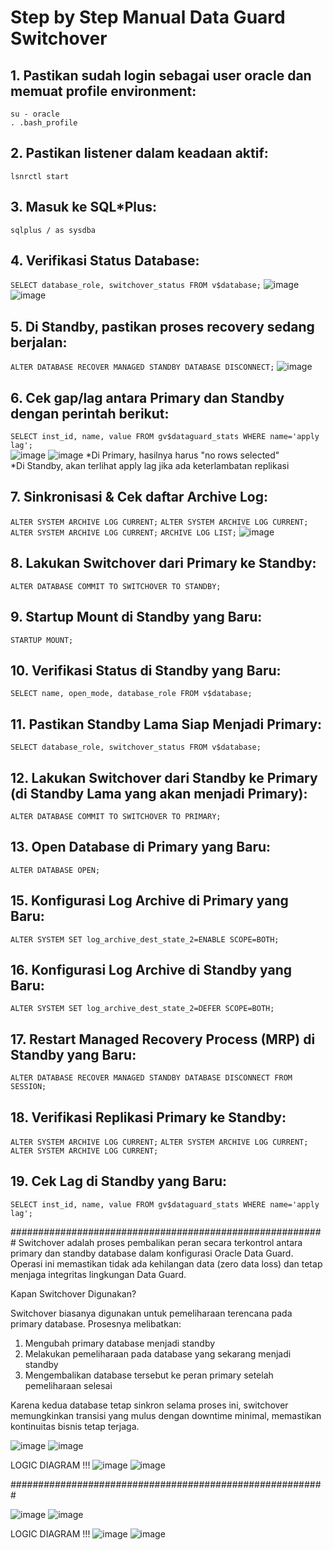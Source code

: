# Step by Step Manual Data Guard Switchover #
## 1. Pastikan sudah login sebagai user oracle dan memuat profile environment: ##
`su - oracle`  
`. .bash_profile`

## 2. Pastikan listener dalam keadaan aktif: ##
`lsnrctl start`

## 3. Masuk ke SQL*Plus: ##
`sqlplus / as sysdba`

## 4. Verifikasi Status Database: ##
`SELECT database_role, switchover_status FROM v$database;`
![image](https://github.com/user-attachments/assets/5754ab70-19e2-4813-a3f9-dcd1bd2f55e2)
![image](https://github.com/user-attachments/assets/4f423772-fd6a-4a9c-a136-73faa1e56f32)

## 5. Di Standby, pastikan proses recovery sedang berjalan: ##
`ALTER DATABASE RECOVER MANAGED STANDBY DATABASE DISCONNECT;`
![image](https://github.com/user-attachments/assets/2bbd3df6-9032-4caf-8702-fb1b5c877fbb)

## 6. Cek gap/lag antara Primary dan Standby dengan perintah berikut: ##
`SELECT inst_id, name, value FROM gv$dataguard_stats WHERE name='apply lag';`  
![image](https://github.com/user-attachments/assets/c8fc1054-42a4-4a35-a6c5-8bc0c64a3c5b)
![image](https://github.com/user-attachments/assets/8fbccccf-bf50-43f8-b375-d62f811733cb)
*Di Primary, hasilnya harus "no rows selected"  
*Di Standby, akan terlihat apply lag jika ada keterlambatan replikasi

## 7. Sinkronisasi & Cek daftar Archive Log: ##
`ALTER SYSTEM ARCHIVE LOG CURRENT;`
`ALTER SYSTEM ARCHIVE LOG CURRENT;`
`ALTER SYSTEM ARCHIVE LOG CURRENT;`
`ARCHIVE LOG LIST;`
![image](https://github.com/user-attachments/assets/03194028-6638-40ee-91a5-63b0288fe503)

## 8. Lakukan Switchover dari Primary ke Standby: ##
`ALTER DATABASE COMMIT TO SWITCHOVER TO STANDBY;`

## 9. Startup Mount di Standby yang Baru: ##
`STARTUP MOUNT;`

## 10. Verifikasi Status di Standby yang Baru: ##
`SELECT name, open_mode, database_role FROM v$database;`

## 11. Pastikan Standby Lama Siap Menjadi Primary: ##
`SELECT database_role, switchover_status FROM v$database;`

## 12. Lakukan Switchover dari Standby ke Primary (di Standby Lama yang akan menjadi Primary): ##
`ALTER DATABASE COMMIT TO SWITCHOVER TO PRIMARY;`

## 13. Open Database di Primary yang Baru: ##
`ALTER DATABASE OPEN;`

## 15. Konfigurasi Log Archive di Primary yang Baru: ##
`ALTER SYSTEM SET log_archive_dest_state_2=ENABLE SCOPE=BOTH;`

## 16. Konfigurasi Log Archive di Standby yang Baru: ##
`ALTER SYSTEM SET log_archive_dest_state_2=DEFER SCOPE=BOTH;`

## 17. Restart Managed Recovery Process (MRP) di Standby yang Baru: ##
`ALTER DATABASE RECOVER MANAGED STANDBY DATABASE DISCONNECT FROM SESSION;`

## 18. Verifikasi Replikasi Primary ke Standby: ##
`ALTER SYSTEM ARCHIVE LOG CURRENT;`
`ALTER SYSTEM ARCHIVE LOG CURRENT;`
`ALTER SYSTEM ARCHIVE LOG CURRENT;`

## 19. Cek Lag di Standby yang Baru: ##
`SELECT inst_id, name, value FROM gv$dataguard_stats WHERE name='apply lag';`

#########################################################
Switchover adalah proses pembalikan peran secara terkontrol antara primary dan standby database dalam konfigurasi Oracle Data Guard. Operasi ini memastikan tidak ada kehilangan data (zero data loss) dan tetap menjaga integritas lingkungan Data Guard.

Kapan Switchover Digunakan?

Switchover biasanya digunakan untuk pemeliharaan terencana pada primary database. Prosesnya melibatkan: 
1. Mengubah primary database menjadi standby
2. Melakukan pemeliharaan pada database yang sekarang menjadi standby
3. Mengembalikan database tersebut ke peran primary setelah pemeliharaan selesai
   
Karena kedua database tetap sinkron selama proses ini, switchover memungkinkan transisi yang mulus dengan downtime minimal, memastikan kontinuitas bisnis tetap terjaga.

![image](https://github.com/user-attachments/assets/7f1951e4-c71a-49bd-a08f-132d8fa972f3)
![image](https://github.com/user-attachments/assets/7dbf4758-505b-4ead-951d-d40f15b6830a)

LOGIC DIAGRAM !!!
![image](https://github.com/user-attachments/assets/09ef4723-eea5-487c-97da-c98a29600a8c)
![image](https://github.com/user-attachments/assets/377b1a86-8b6c-4524-ac51-367aaa6e9b4e)

#########################################################

![image](https://github.com/user-attachments/assets/b4ad322e-35b0-4f8d-ade5-1eeac69fe64b)
![image](https://github.com/user-attachments/assets/39224372-0719-4829-821a-451f784416f1)

LOGIC DIAGRAM !!!
![image](https://github.com/user-attachments/assets/aca8b4e1-3512-4566-bea4-68c933fffc2e)
![image](https://github.com/user-attachments/assets/45b2afa5-b35d-4cd6-8874-aed0dd508ee2)




